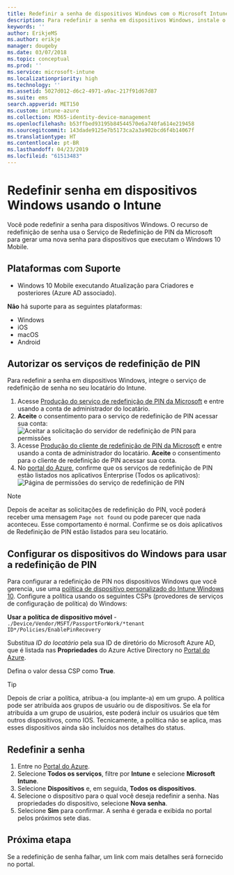 ```yaml
---
title: Redefinir a senha de dispositivos Windows com o Microsoft Intune – Azure | Microsoft Docs
description: Para redefinir a senha em dispositivos Windows, instale o Serviço de Redefinição de Pin da Microsoft e o Cliente de Redefinição de Pin da Microsoft, crie uma política de dispositivo usando sua ID de diretório do Azure Active Directory e, em seguida, redefina a senha no Portal do Azure usando o Microsoft Intune.
keywords: ''
author: ErikjeMS
ms.author: erikje
manager: dougeby
ms.date: 03/07/2018
ms.topic: conceptual
ms.prod: ''
ms.service: microsoft-intune
ms.localizationpriority: high
ms.technology: ''
ms.assetid: 5027d012-d6c2-4971-a9ac-217f91d67d87
ms.suite: ems
search.appverid: MET150
ms.custom: intune-azure
ms.collection: M365-identity-device-management
ms.openlocfilehash: b53ffbed93195b84544570e6a740fa614e219458
ms.sourcegitcommit: 143dade9125e7b5173ca2a3a902bcd6f4b14067f
ms.translationtype: HT
ms.contentlocale: pt-BR
ms.lasthandoff: 04/23/2019
ms.locfileid: "61513483"
---
```

# <a name="reset-the-passcode-on-windows-devices-using-intune"></a>Redefinir senha em dispositivos Windows usando o Intune

Você pode redefinir a senha para dispositivos Windows. O recurso de redefinição de senha usa o Serviço de Redefinição de PIN da Microsoft para gerar uma nova senha para dispositivos que executam o Windows 10 Mobile. 

## <a name="supported-platforms"></a>Plataformas com Suporte

- Windows 10 Mobile executando Atualização para Criadores e posteriores (Azure AD associado).

**Não** há suporte para as seguintes plataformas:
- Windows
- iOS
- macOS
- Android

## <a name="authorize-the-pin-reset-services"></a>Autorizar os serviços de redefinição de PIN

Para redefinir a senha em dispositivos Windows, integre o serviço de redefinição de senha no seu locatário do Intune.

1. Acesse [Produção do serviço de redefinição de PIN da Microsoft](https://login.windows.net/common/oauth2/authorize?response_type=code&client_id=b8456c59-1230-44c7-a4a2-99b085333e84&resource=https%3A%2F%2Fgraph.windows.net&redirect_uri=https%3A%2F%2Fcred.microsoft.com&state=e9191523-6c2f-4f1d-a4f9-c36f26f89df0&prompt=admin_consent) e entre usando a conta de administrador do locatário.
2. **Aceite** o consentimento para o serviço de redefinição de PIN acessar sua conta: ![Aceitar a solicitação do servidor de redefinição de PIN para permissões](./media/pin-reset-service-home-screen.png)
3. Acesse [Produção do cliente de redefinição de PIN da Microsoft](https://login.windows.net/common/oauth2/authorize?response_type=code&client_id=9115dd05-fad5-4f9c-acc7-305d08b1b04e&resource=https%3A%2F%2Fcred.microsoft.com%2F&redirect_uri=ms-appx-web%3A%2F%2FMicrosoft.AAD.BrokerPlugin%2F9115dd05-fad5-4f9c-acc7-305d08b1b04e&state=6765f8c5-f4a7-4029-b667-46a6776ad611&prompt=admin_consent) e entre usando a conta de administrador do locatário. **Aceite** o consentimento para o cliente de redefinição de PIN acessar sua conta.
4. No [portal do Azure](https://portal.azure.com), confirme que os serviços de redefinição de PIN estão listados nos aplicativos Enterprise (Todos os aplicativos): ![Página de permissões do serviço de redefinição de PIN](./media/pin-reset-service-application.png)

> [!NOTE]
> Depois de aceitar as solicitações de redefinição do PIN, você poderá receber uma mensagem `Page not found` ou pode parecer que nada aconteceu. Esse comportamento é normal. Confirme se os dois aplicativos de Redefinição de PIN estão listados para seu locatário.

## <a name="configure-windows-devices-to-use-pin-reset"></a>Configurar os dispositivos do Windows para usar a redefinição de PIN

Para configurar a redefinição de PIN nos dispositivos Windows que você gerencia, use uma [política de dispositivo personalizado do Intune Windows 10](custom-settings-windows-10.md). Configure a política usando os seguintes CSPs (provedores de serviços de configuração de política) do Windows:

**Usar a política de dispositivo móvel** - `./Device/Vendor/MSFT/PassportForWork/*tenant ID*/Policies/EnablePinRecovery`

Substitua *ID do locatário* pela sua ID de diretório do Microsoft Azure AD, que é listada nas **Propriedades** do Azure Active Directory no [Portal do Azure](https://portal.azure.com).

Defina o valor dessa CSP como **True**.

> [!TIP]
> Depois de criar a política, atribua-a (ou implante-a) em um grupo. A política pode ser atribuída aos grupos de usuário ou de dispositivos. Se ela for atribuída a um grupo de usuários, este poderá incluir os usuários que têm outros dispositivos, como IOS. Tecnicamente, a política não se aplica, mas esses dispositivos ainda são incluídos nos detalhes do status.

## <a name="reset-the-passcode"></a>Redefinir a senha

1. Entre no [Portal do Azure](https://portal.azure.com). 
2. Selecione **Todos os serviços**, filtre por **Intune** e selecione **Microsoft Intune**.
3. Selecione **Dispositivos** e, em seguida, **Todos os dispositivos**.
4. Selecione o dispositivo para o qual você deseja redefinir a senha. Nas propriedades do dispositivo, selecione **Nova senha**.
5. Selecione **Sim** para confirmar. A senha é gerada e exibida no portal pelos próximos sete dias.

## <a name="next-step"></a>Próxima etapa

Se a redefinição de senha falhar, um link com mais detalhes será fornecido no portal.

